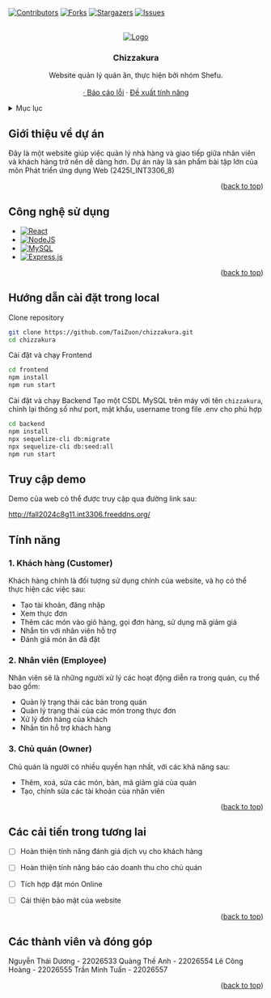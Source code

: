 <!-- Improved compatibility of back to top link: See: https://github.com/othneildrew/Best-README-Template/pull/73 -->
<a name="readme-top"></a>
<!--
*** Thanks for checking out the Best-README-Template. If you have a suggestion
*** that would make this better, please fork the repo and create a pull request
*** or simply open an issue with the tag "enhancement".
*** Don't forget to give the project a star!
*** Thanks again! Now go create something AMAZING! :D
-->



<!-- PROJECT SHIELDS -->
<!--
*** I'm using markdown "reference style" links for readability.
*** Reference links are enclosed in brackets [ ] instead of parentheses ( ).
*** See the bottom of this document for the declaration of the reference variables
*** for contributors-url, forks-url, etc. This is an optional, concise syntax you may use.
*** https://www.markdownguide.org/basic-syntax/#reference-style-links
-->
[![Contributors][contributors-shield]][contributors-url]
[![Forks][forks-shield]][forks-url]
[![Stargazers][stars-shield]][stars-url]
[![Issues][issues-shield]][issues-url]



<!-- PROJECT LOGO -->
<br />
<div align="center">
  <a href="https://github.com/TaiZuon/chizzakura">
    <img src="https://i.imgur.com/xdWgAxc.png" alt="Logo">
  </a>

<h3 align="center">Chizzakura</h3>

  <p align="center">
    Website quản lý quán ăn, thực hiện bởi nhóm Shefu.
    <br />
    <br />
    <a href="http://fall2024c8g11.int3306.freeddns.org/"View Demo</a>
    ·
    <a href="https://github.com/TaiZuon/chizzakura/issues">Báo cáo lỗi</a>
    ·
    <a href="https://github.com/TaiZuon/chizzakura/issues">Đề xuất tính năng</a>
  </p>
</div>



<!-- TABLE OF CONTENTS -->
<details>
  <summary>Mục lục</summary>
  <ol>
    <li>
      <a href="#introduction">Giới thiệu về dự án</a>
    </li>
    <li>
      <a href="#technology">Công nghệ sử dụng</a>
    </li>
    <li><a href="#installation">Hướng dẫn cài đặt trong local</a></li>
    <li><a href="#demo">Truy cập Demo</a></li>
    <li><a href="#features">Tính năng</a></li>
    <li><a href="#roadmap">Các cải tiến trong tương lai</a></li>
    <li><a href="#members">Các thành viên và đóng góp</a></li>
  </ol>
</details>



<!-- ABOUT THE PROJECT -->
<a name="introduction"></a>
## Giới thiệu về dự án

Đây là một website giúp việc quản lý nhà hàng và giao tiếp giữa nhân viên và khách hàng trở nên dễ dàng hơn. Dự án này là sản phẩm bài tập lớn của môn Phát triển ứng dụng Web (2425I_INT3306_8)

<p align="right">(<a href="#readme-top">back to top</a>)</p>


<a name="technology"></a>
## Công nghệ sử dụng

* [![React](https://img.shields.io/badge/React-%2320232a.svg?logo=react&logoColor=%2361DAFB)](#)
* [![NodeJS](https://img.shields.io/badge/Node.js-6DA55F?logo=node.js&logoColor=white)](#)
* [![MySQL](https://img.shields.io/badge/MySQL-4479A1?logo=mysql&logoColor=fff)](#)
* [![Express.js](https://img.shields.io/badge/Express.js-%23404d59.svg?logo=express&logoColor=%2361DAFB)](#)


<p align="right">(<a href="#readme-top">back to top</a>)</p>

<a name="installation"></a>
## Hướng dẫn cài đặt trong local

Clone repository
```sh
git clone https://github.com/TaiZuon/chizzakura.git
cd chizzakura
```
Cài đặt và chạy Frontend
```sh
cd frontend
npm install
npm run start
```
Cài đặt và chạy Backend
Tạo một CSDL MySQL trên máy với tên `chizzakura`, chỉnh lại thông số như port, mật khẩu, username trong file .env cho phù hợp
```sh
cd backend
npm install
npx sequelize-cli db:migrate
npx sequelize-cli db:seed:all
npm run start
```

<a name="demo"></a>
## Truy cập demo

Demo của web có thể được truy cập qua đường link sau:

http://fall2024c8g11.int3306.freeddns.org/


<!-- USAGE EXAMPLES -->
<a name="features"></a>
## Tính năng

### 1. Khách hàng (Customer)

Khách hàng chính là đối tượng sử dụng chính của website, và họ có thể thực hiện các việc sau:
- Tạo tài khoản, đăng nhập
- Xem thực đơn
- Thêm các món vào giỏ hàng, gọi đơn hàng, sử dụng mã giảm giá
- Nhắn tin với nhân viên hỗ trợ
- Đánh giá món ăn đã đặt

### 2. Nhân viên (Employee)

Nhân viên sẽ là những người xử lý các hoạt động diễn ra trong quán, cụ thể bao gồm:

- Quản lý trạng thái các bàn trong quán
- Quản lý trạng thái của các món trong thực đơn
- Xử lý đơn hàng của khách
- Nhắn tin hỗ trợ khách hàng

### 3. Chủ quán (Owner)

Chủ quán là người có nhiều quyền hạn nhất, với các khả năng sau:

- Thêm, xoá, sửa các món, bàn, mã giảm giá của quán
- Tạo, chỉnh sửa các tài khoản của nhân viên

<p align="right">(<a href="#readme-top">back to top</a>)</p>



<!-- ROADMAP -->
<a name="roadmap"></a>
## Các cải tiến trong tương lai

- [ ] Hoàn thiện tính năng đánh giá dịch vụ cho khách hàng
- [ ] Hoàn thiện tính năng báo cáo doanh thu cho chủ quán
- [ ] Tích hợp đặt món Online
- [ ] Cải thiện bảo mật của website


<p align="right">(<a href="#readme-top">back to top</a>)</p>

<!-- CONTACT -->
<a name="members"></a>
## Các thành viên và đóng góp

Nguyễn Thái Dương - 22026533
Quàng Thế Anh - 22026554
Lê Công Hoàng - 22026555
Trần Minh Tuấn - 22026557

<p align="right">(<a href="#readme-top">back to top</a>)</p>


<!-- MARKDOWN LINKS & IMAGES -->
<!-- https://www.markdownguide.org/basic-syntax/#reference-style-links -->
[contributors-shield]: https://img.shields.io/github/contributors/github_username/repo_name.svg?style=for-the-badge
[contributors-url]: https://github.com/TaiZuon/chizzakura/graphs/contributors
[forks-shield]: https://img.shields.io/github/forks/github_username/repo_name.svg?style=for-the-badge
[forks-url]: https://github.com/TaiZuon/chizzakura/network/members
[stars-shield]: https://img.shields.io/github/stars/github_username/repo_name.svg?style=for-the-badge
[stars-url]: https://github.com/TaiZuon/chizzakura/stargazers
[issues-shield]: https://img.shields.io/github/issues/github_username/repo_name.svg?style=for-the-badge
[issues-url]: https://github.com/TaiZuon/chizzakura/issues
[React.js]: https://img.shields.io/badge/React-20232A?style=for-the-badge&logo=react&logoColor=61DAFB
[React-url]: https://reactjs.org/
